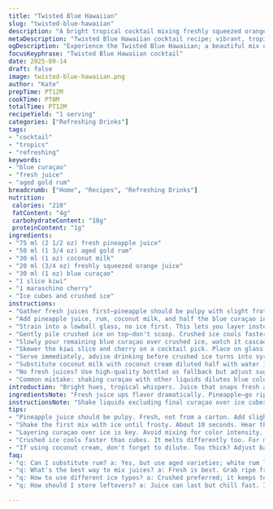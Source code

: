 ```yaml
---
title: "Twisted Blue Hawaiian"
slug: "twisted-blue-hawaiian"
description: "A bright tropical cocktail mixing freshly squeezed orange and pineapple juice with aged gold rum and creamy coconut milk, layered under vibrant blue curaçao. Garnished with tangy kiwi and maraschino cherries. Quick shake, slow build. Ice crushed not cubed—textured ice changes everything."
metaDescription: "Twisted Blue Hawaiian cocktail recipe; vibrant, tropical flavors with rum, fresh juices, and a dazzling blue appearance."
ogDescription: "Experience the Twisted Blue Hawaiian; a beautiful mix of fresh juices and rum that delivers tropical refreshment in every sip."
focusKeyphrase: "Twisted Blue Hawaiian cocktail"
date: 2025-09-14
draft: false
image: twisted-blue-hawaiian.png
author: "Kate"
prepTime: PT12M
cookTime: PT0M
totalTime: PT12M
recipeYield: "1 serving"
categories: ["Refreshing Drinks"]
tags:
- "cocktail"
- "tropics"
- "refreshing"
keywords:
- "blue curaçao"
- "fresh juice"
- "aged gold rum"
breadcrumb: ["Home", "Recipes", "Refreshing Drinks"]
nutrition: 
 calories: "210"
 fatContent: "4g"
 carbohydrateContent: "18g"
 proteinContent: "1g"
ingredients:
- "75 ml (2 1/2 oz) fresh pineapple juice"
- "50 ml (1 3/4 oz) aged gold rum"
- "30 ml (1 oz) coconut milk"
- "20 ml (3/4 oz) freshly squeezed orange juice"
- "30 ml (1 oz) blue curaçao"
- "1 slice kiwi"
- "1 maraschino cherry"
- "Ice cubes and crushed ice"
instructions:
- "Gather fresh juices first—pineapple should be pulpy with slight froth. Orange juice adds brightness, pineapple heft."
- "Add pineapple juice, rum, coconut milk, and half the blue curaçao into a shaker. Toss handful of ice cubes. Shake vigorously. Listen: watch how liquid thickens and chills, the faint slap of ice hitting glass means perfect temp."
- "Strain into a lowball glass, no ice first. This lets you layer instead of dilute right away. This reservoir of cold sets the scene."
- "Gently pile crushed ice on top—don't scoop. Crushed ice cools faster, melts differently. Not all ice works here."
- "Slowly pour remaining blue curaçao over crushed ice, watch it cascade—a gradient of blues. This layering changes both the look and sip temperature, subtle shifts in aroma too."
- "Skewer the kiwi slice and cherry on a cocktail pick. Place on glass rim. Visuals prime the palate."
- "Serve immediately, advise drinking before crushed ice turns into syrup. If crushed ice unavailable, blitz cubes briefly in blender—texture difference obvious but acceptable."
- "Substitute coconut milk with coconut cream diluted half with water if richer mouthfeel preferred, but watch sweetness balance."
- "No fresh juices? Use high-quality bottled as fallback but adjust sugar—bottled tends sweeter, dilute accordingly."
- "Common mistake: shaking curaçao with other liquids dilutes blue color; layering preserves intensity."
introduction: "Bright hues, tropical whispers. Juice that snaps fresh and sharp. Coconut milk softens edges but doesn’t drown flavor. The key: layer not blend excessive blue curaçao. Shake quick, pour slow. Don’t rush the build; ice changes everything. Crushed vs cubes—alter texture drastically. Kiwi slice and cherry aren’t just garnish; they ground sweet and tart visual signals. Old twist from a classic—orange juice gives new brightness, aged gold rum offers darker warmth. Experiment with ice texture, tweak juice acidity. Watch the pour—stepped colors mean the bartender knows balance, precision. This ain’t blender smoothie territory. Sip cool, sip cold, sip now. Once crushed ice melts, flavor dulls fast. Tiki lovers learn layering, fresh juice don’t skimp. Blue Hawaiian’s cousin in disguise."
ingredientsNote: "Fresh juice ups flavor dramatically. Pineapple—go ripe, not overripe, some pulp helps. Orange juice adds citrus zest; adjust quantity to sweet or tart notes in pineapple. Aged gold rum gives depth over white rum’s lightweight character. Coconut milk better than cream for balance but swap with light coconut cream thinned to avoid over-dense texture. Blue curaçao intensity is key. Too much dulls, too little underwhelms. Crushed ice melts differently, dilutes slower. If no crushed ice, blitz cubes with brief pulses in blender; too long and you get watery mess. Kiwi adds acidity, color contrast, and balances excessive sweet. Cherry always. Use maraschino or cocktail—lush red anchors."
instructionsNote: "Shake liquids excluding final curaçao over ice cubes until shaker frosts, about 10 seconds—audible ice knock guides timing. Strain first into glass without ice to avoid unwanted dilution early. Crushed ice correct—hand crush with mallet or use blender quick pulses. Layering curaçao avoids mixing, sustains vibrant color and nuanced flavor change mid-sip. Garnish skewer placement versatile—test balance so garnishes don’t tip glass when picked up. Drink quickly, don’t let ice melt into dull water. If blending or shaking curaçao, color greys and flavor flattens; layering is crucial. Substitutions change viscosity and balance—adjust accordingly, adding juice or diluting creams with water to compensate. Quick tip: shake citrus-based drinks vigorously to incorporate pulp and oxygen for brightness. Taste often, trust aroma and mouthfeel over timed rules."
tips:
- "Pineapple juice should be pulpy. Fresh, not from a carton. Add slight froth when squeezing. Boosts texture. Adjust orange to balance sweetness."
- "Shake the first mix with ice until frosty. About 10 seconds. Hear the ice—indicates it's cold enough. Don't rush this; flavor builds."
- "Layering curaçao over ice is key. Avoid mixing for color intensity. Watch that slow pour. Essential for visual appeal and sip temperature."
- "Crushed ice cools faster than cubes. It melts differently too. For made-at-home ice, quick blitz in blender. Don’t overdo it or watery."
- "If using coconut cream, don't forget to dilute. Too thick? Adjust balance with water. Coconut milk smoother; it integrates flavors better."
faq:
- "q: Can I substitute rum? a: Yes, but use aged varieties; white rum lacks the depth. Experiment with spices, but avoid too many flavors."
- "q: What's the best way to mix juices? a: Fresh is best. Grab ripe fruits; avoid overly soft ones. Alter ratios to sweeten or tart."
- "q: How to use different ice types? a: Crushed preferred; it keeps texture. For cubes, apply short pulses in blender for size evenness."
- "q: How should I store leftovers? a: Juice can last but chill fast. Ice won't hold; keep it separate. Blend any remaining juices."

---
```

